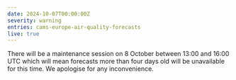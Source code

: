 ```yaml
---
date: 2024-10-07T00:00:00Z
severity: warning
entries: cams-europe-air-quality-forecasts
live: true
---
```


There will be a maintenance session on 8 October between 13:00 and 16:00 UTC which will mean forecasts more than four days old will be unavailable for this time. We apologise for any inconvenience.
